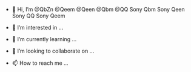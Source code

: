 - 👋 Hi, I’m @QbZn 
@Qeem
@Qeen
@Qbm
@QQ
Sony Qbm
Sony Qeen
Sony QQ
Sony Qeem

- 👀 I’m interested in ...
- 🌱 I’m currently learning ...
- 💞️ I’m looking to collaborate on ...
- 📫 How to reach me ...

<!---
QbZn/QbZn is a ✨ special ✨ repository because its `README.md` (this file) appears on your GitHub profile.
You can click the Preview link to take a look at your changes.
--->
